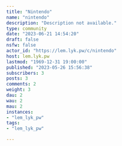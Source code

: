 ```yaml
---
title: "Nintendo" 
name: "nintendo"
description: "Description not available."
type: community
date: "2023-06-21 14:54:20"
draft: false
nsfw: false
actor_id: "https://lem.lyk.pw/c/nintendo"
host: lem.lyk.pw
lastmod: "1969-12-31 19:00:00"
published: "2023-05-26 15:56:38"
subscribers: 3
posts: 3
comments: 2
weight: 3
dau: 2
wau: 2
mau: 2
instances:
- "lem_lyk_pw"
tags: 
- "lem_lyk_pw"

---
```

